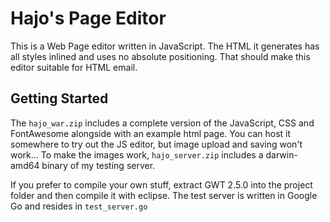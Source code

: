 Hajo's Page Editor
==================

This is a Web Page editor written in JavaScript. The HTML it generates has all styles inlined and uses no absolute positioning. That should make this editor suitable for HTML email.

Getting Started
---------------

The `hajo_war.zip` includes a complete version of the JavaScript, CSS and FontAwesome alongside with an example html page. You can host it somewhere to try out the JS editor, but image upload and saving won't work... To make the images work, `hajo_server.zip` includes a darwin-amd64 binary of my testing server.

If you prefer to compile your own stuff, extract GWT 2.5.0 into the project folder and then compile it with eclipse. The test server is written in Google Go and resides in `test_server.go`

